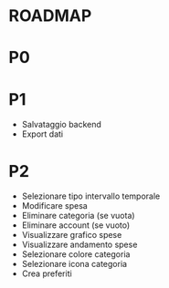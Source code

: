# ROADMAP

# P0

# P1

- Salvataggio backend
- Export dati

# P2

- Selezionare tipo intervallo temporale
- Modificare spesa
- Eliminare categoria (se vuota)
- Eliminare account (se vuoto)
- Visualizzare grafico spese
- Visualizzare andamento spese
- Selezionare colore categoria
- Selezionare icona categoria
- Crea preferiti
